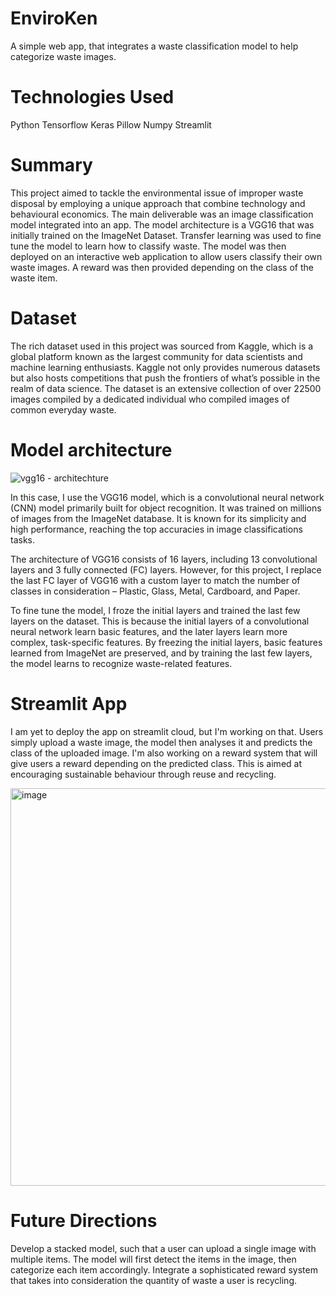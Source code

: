 # EnviroKen
A simple web app, that integrates a waste classification model to help categorize waste images. 
# Technologies Used
Python
Tensorflow
Keras
Pillow
Numpy
Streamlit
# Summary
This project aimed to tackle the environmental issue of improper waste disposal by employing a unique approach that combine technology and behavioural economics. The main deliverable was an image classification model integrated into an app. The model architecture is a VGG16 that was initially trained on the ImageNet Dataset. Transfer learning was used to fine tune the model to learn how to classify waste. The model was then deployed on an interactive web application to allow users classify their own waste images. A reward was then provided depending on the class of the waste item.  
# Dataset
The rich dataset used in this project was sourced from Kaggle, which is a global platform known as the largest community for data scientists and machine learning enthusiasts. Kaggle not only provides numerous datasets  but also hosts competitions that push the frontiers of what’s possible in the realm of data science. The dataset is an extensive collection of over 22500 images compiled by a dedicated individual who compiled images of common everyday waste.
# Model architecture
![vgg16 - architechture](https://github.com/GeminiKinyua/EnviroKen/assets/70109027/1fceb85e-60c2-4c8c-9d64-6cc736982076)

In this case, I use the VGG16 model, which is a convolutional neural network (CNN) model primarily built for object recognition. It was trained on millions of images from the ImageNet database. It is known for its simplicity and high performance, reaching the top accuracies in image classifications tasks. ​

The architecture of VGG16 consists of 16 layers, including 13 convolutional layers and 3 fully connected (FC) layers. However, for this project, I replace the last FC layer of VGG16 with a custom layer to match the number of classes in consideration – Plastic, Glass, Metal, Cardboard, and Paper. ​

To fine tune the model, I froze the initial layers and trained the last few layers on the dataset. This  is because the initial layers of a convolutional neural network learn basic features, and the later layers learn more complex, task-specific features. By freezing the initial layers, basic features learned from ImageNet are preserved, and by training the last few layers, the model learns to recognize waste-related features. ​

# Streamlit App
I am yet to deploy the app on streamlit cloud, but I'm working on that. Users simply upload a waste image, the model then analyses it and predicts the class of the uploaded image. I'm also working on a reward system that will give users a reward depending on the predicted class. This is aimed at encouraging sustainable behaviour through reuse and recycling. 

<img width="636" alt="image" src="https://github.com/GeminiKinyua/EnviroKen/assets/70109027/962b9420-11d4-4253-84c5-ba18c2b48081">

# Future Directions
Develop a stacked model, such that a user can upload a single image with multiple items. The model will first detect the items in the image, then categorize each item accordingly. 
Integrate a sophisticated reward system that takes into consideration the quantity of waste a user is recycling.


